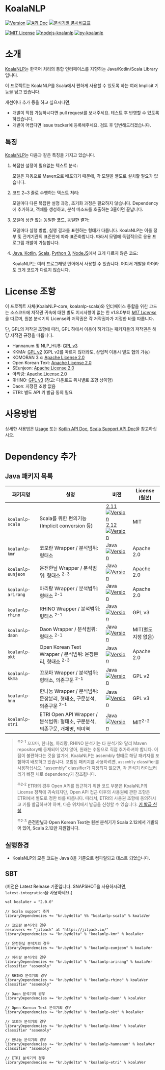 KoalaNLP
==============
[![Version](https://img.shields.io/maven-central/v/kr.bydelta/koalanlp-scala_2.12.svg?style=flat-square&label=release)](http://search.maven.org/#search%7Cga%7C1%7Ca%3A%22koalanlp-scala_2.12%22)
[![API Doc](https://img.shields.io/badge/doc-Java,Kotlin,Scala-blue.svg?style=flat-square)](http://koalanlp.github.io/KoalaNLP/api/koalanlp/index)
[![분석기별 품사비교표](https://img.shields.io/badge/%ED%92%88%EC%82%AC-%EB%B9%84%EA%B5%90%ED%91%9C-blue.svg?style=flat-square)](https://docs.google.com/spreadsheets/d/1OGM4JDdLk6URuegFKXg1huuKWynhg_EQnZYgTmG4h0s/edit?usp=sharing)

[![MIT License](https://img.shields.io/badge/license-MIT-green.svg?style=flat-square)](https://tldrlegal.com/license/mit-license)
[![nodejs-koalanlp](https://img.shields.io/badge/Nodejs-KoalaNLP-blue.svg?style=flat-square)](https://koalanlp.github.io/nodejs-support)
[![py-koalanlp](https://img.shields.io/badge/Python-KoalaNLP-blue.svg?style=flat-square)](https://koalanlp.github.io/python-support)

# 소개

[KoalaNLP](https://koalanlp.github.io/koalanlp)는 한국어 처리의 통합 인터페이스를 지향하는 Java/Kotlin/Scala Library입니다.

이 프로젝트는 KoalaNLP를 Scala에서 편하게 사용할 수 있도록 하는 여러 Implicit 기능을 담고 있습니다.

개선이나 추가 등을 하고 싶으시다면,
* 개발이 직접 가능하시다면 pull request를 보내주세요. 테스트 후 반영할 수 있도록 하겠습니다.
* 개발이 어렵다면 issue tracker에 등록해주세요. 검토 후 답변해드리겠습니다.

## 특징

[KoalaNLP](https://koalanlp.github.io/koalanlp)는 다음과 같은 특징을 가지고 있습니다.

1. 복잡한 설정이 필요없는 텍스트 분석:

   모델은 자동으로 Maven으로 배포되기 때문에, 각 모델을 별도로 설치할 필요가 없습니다.

2. 코드 2~3 줄로 수행하는 텍스트 처리:

   모델마다 다른 복잡한 설정 과정, 초기화 과정은 필요하지 않습니다. Dependency에 추가하고, 객체를 생성하고, 분석 메소드를 호출하는 3줄이면 끝납니다.

3. 모델에 상관 없는 동일한 코드, 동일한 결과:

   모델마다 실행 방법, 실행 결과를 표현하는 형태가 다릅니다. KoalaNLP는 이를 정부 및 관계기관의 표준안에 따라 표준화합니다. 따라서 모델에 독립적으로 응용 프로그램 개발이 가능합니다.

4. [Java, Kotlin](https://koalanlp.github.io/koalanlp), [Scala](https://koalanlp.github.io/scala-support), [Python 3](https://koalanlp.github.io/python-support), [NodeJS](https://koalanlp.github.io/nodejs-support)에서 크게 다르지 않은 코드:

   KoalaNLP는 여러 프로그래밍 언어에서 사용할 수 있습니다. 어디서 개발을 하더라도 크게 코드가 다르지 않습니다. 

# License 조항

이 프로젝트 자체(KoalaNLP-core, koalanlp-scala)와 인터페이스 통합을 위한 코드는
소스코드에 저작권 귀속에 대한 별도 지시사항이 없는 한 v1.8.0부터 [*MIT License*](https://tldrlegal.com/license/mit-license)을 따르며,
원본 분석기의 License와 저작권은 각 저작권자가 지정한 바를 따릅니다.

단, GPL의 저작권 조항에 따라, GPL 하에서 이용이 허가되는 패키지들의 저작권은 해당 저작권 규정을 따릅니다.

* Hannanum 및 NLP_HUB: [GPL v3](https://tldrlegal.com/license/gnu-general-public-license-v3-(gpl-3))
* KKMA: [GPL v2](https://tldrlegal.com/license/gnu-general-public-license-v2) (GPL v2를 따르지 않더라도, 상업적 이용시 별도 협의 가능)
* KOMORAN 3.x: [Apache License 2.0](https://tldrlegal.com/license/apache-license-2.0-(apache-2.0))
* Open Korean Text: [Apache License 2.0](https://tldrlegal.com/license/apache-license-2.0-(apache-2.0))
* SEunjeon: [Apache License 2.0](https://tldrlegal.com/license/apache-license-2.0-(apache-2.0))
* 아리랑: [Apache License 2.0](https://tldrlegal.com/license/apache-license-2.0-(apache-2.0))
* RHINO: [GPL v3](https://tldrlegal.com/license/gnu-general-public-license-v3-(gpl-3)) (참고: 다운로드 위치별로 조항 상이함)
* Daon: 지정된 조항 없음
* ETRI: 별도 API 키 발급 동의 필요

# 사용방법
상세한 사용법은 [Usage](https://koalanlp.github.io/koalanlp/usage/) 또는 [Kotlin API Doc](http://koalanlp.github.io/koalanlp/api/koalanlp/index.html), 
[Scala Support API Doc](https://koalanlp.github.io/scala-support/api/)을 참고하십시오.

# Dependency 추가

## Java 패키지 목록
| 패키지명            | 설명                                                                 |  버전    | License (원본)     |
| ------------------ | ------------------------------------------------------------------ | ------- | ------------ |
| `koalanlp-scala`   | Scala를 위한 편의기능 (Implicit conversion 등)                         | [2.11 ![Version](https://img.shields.io/maven-central/v/kr.bydelta/koalanlp-scala_2.11.svg?style=flat-square&label=r) <br/> 2.12 ![Version](https://img.shields.io/maven-central/v/kr.bydelta/koalanlp-scala_2.12.svg?style=flat-square&label=r)](http://search.maven.org/#search%7Cga%7C1%7Ca%3A%22koalanlp-scala%22) | MIT |
| `koalanlp-kmr`     | 코모란 Wrapper / 분석범위: 형태소                                       | Java [![Version](https://img.shields.io/maven-central/v/kr.bydelta/koalanlp-kmr.svg?style=flat-square&label=r)](http://search.maven.org/#search%7Cga%7C1%7Ca%3A%22koalanlp-kmr%22)         | Apache 2.0 |
| `koalanlp-eunjeon` | 은전한닢 Wrapper / 분석범위: 형태소 <sup>2-3</sup>                      | Java [![Version](https://img.shields.io/maven-central/v/kr.bydelta/koalanlp-eunjeon.svg?style=flat-square&label=r)](http://search.maven.org/#search%7Cga%7C1%7Ca%3A%22koalanlp-eunjeon%22) | Apache 2.0 |
| `koalanlp-arirang` | 아리랑 Wrapper / 분석범위: 형태소 <sup>2-1</sup>                        | Java [![Version](https://img.shields.io/maven-central/v/kr.bydelta/koalanlp-arirang.svg?style=flat-square&label=r)](http://search.maven.org/#search%7Cga%7C1%7Ca%3A%22koalanlp-arirang%22) | Apache 2.0 |
| `koalanlp-rhino`   | RHINO Wrapper / 분석범위: 형태소 <sup>2-1</sup>                        | Java [![Version](https://img.shields.io/maven-central/v/kr.bydelta/koalanlp-rhino.svg?style=flat-square&label=r)](http://search.maven.org/#search%7Cga%7C1%7Ca%3A%22koalanlp-rhino%22)     | GPL v3 |
| `koalanlp-daon`    | Daon Wrapper / 분석범위: 형태소 <sup>2-1</sup>                         | Java [![Version](https://img.shields.io/maven-central/v/kr.bydelta/koalanlp-daon.svg?style=flat-square&label=r)](http://search.maven.org/#search%7Cga%7C1%7Ca%3A%22koalanlp-daon%22)       | MIT(별도 지정 없음) |
| `koalanlp-okt`     | Open Korean Text Wrapper / 분석범위: 문장분리, 형태소 <sup>2-3</sup>     | Java [![Version](https://img.shields.io/maven-central/v/kr.bydelta/koalanlp-okt.svg?style=flat-square&label=r)](http://search.maven.org/#search%7Cga%7C1%7Ca%3A%22koalanlp-okt%22)        | Apache 2.0  |
| `koalanlp-kkma`    | 꼬꼬마 Wrapper / 분석범위: 형태소, 의존구문 <sup>2-1</sup>                | Java [![Version](https://img.shields.io/maven-central/v/kr.bydelta/koalanlp-kkma.svg?style=flat-square&label=r)](http://search.maven.org/#search%7Cga%7C1%7Ca%3A%22koalanlp-kkma%22)       | GPL v2    |
| `koalanlp-hnn`     | 한나눔 Wrapper / 분석범위: 문장분리, 형태소, 구문분석, 의존구문 <sup>2-1</sup>| Java [![Version](https://img.shields.io/maven-central/v/kr.bydelta/koalanlp-hnn.svg?style=flat-square&label=r)](http://search.maven.org/#search%7Cga%7C1%7Ca%3A%22koalanlp-hnn%22)        | GPL v3    |
| `koalanlp-etri`    | ETRI Open API Wrapper / 분석범위: 형태소, 구문분석, 의존구문, 개체명, 의미역 | Java [![Version](https://img.shields.io/maven-central/v/kr.bydelta/koalanlp-etri.svg?style=flat-square&label=r)](http://search.maven.org/#search%7Cga%7C1%7Ca%3A%22koalanlp-etri%22)      | MIT<sup>2-2</sup> |

> <sup>주2-1</sup> 꼬꼬마, 한나눔, 아리랑, RHINO 분석기는 타 분석기와 달리 Maven repository에 등재되어 있지 않아, 원래는 수동으로 직접 추가하셔야 합니다.
> 이 점이 불편하다는 것을 알기에, KoalaNLP는 assembly 형태로 해당 패키지를 포함하여 배포하고 있습니다. 포함된 패키지를 사용하려면, `assembly` classifier를 사용하십시오.
> "assembly" classifier가 지정되지 않으면, 각 분석기 라이브러리가 빠진 채로 dependency가 참조됩니다.
>
> <sup>주2-2</sup> ETRI의 경우 Open API를 접근하기 위한 코드 부분은 KoalaNLP의 License 정책에 귀속되지만, Open API 접근 이후의 사용권에 관한 조항은 ETRI에서 별도로 정한 바를 따릅니다.
> 따라서, ETRI의 사용권 조항에 동의하시고 키를 발급하셔야 하며, 다음 위치에서 발급을 신청할 수 있습니다: [키 발급 신청](http://aiopen.etri.re.kr/key_main.php)
>
> <sup>주2-3</sup> **은전한닢과 Open Korean Text는 원본 분석기가 Scala 2.12에서 개발되어 있어, Scala 2.12만 지원합니다.**  

## 실행환경
* KoalaNLP의 모든 코드는 Java 8을 기준으로 컴파일되고 테스트 되었습니다.

## SBT
(버전은 Latest Release 기준입니다. SNAPSHOT을 사용하시려면, `latest.integration`을 사용하세요.)
```sbtshell
val koalaVer = "2.0.0"

// Scala support 추가
libraryDependencies += "kr.bydelta" %% "koalanlp-scala" % koalaVer

// 코모란 분석기의 경우
resolvers += "jitpack" at "https://jitpack.io/"
libraryDependencies += "kr.bydelta" % "koalanlp-kmr" % koalaVer

// 은전한닢 분석기의 경우
libraryDependencies += "kr.bydelta" % "koalanlp-eunjeon" % koalaVer

// 아리랑 분석기의 경우
libraryDependencies += "kr.bydelta" % "koalanlp-arirang" % koalaVer classifier "assembly"

// RHINO 분석기의 경우
libraryDependencies += "kr.bydelta" % "koalanlp-rhino" % koalaVer classifier "assembly"

// Daon 분석기의 경우
libraryDependencies += "kr.bydelta" % "koalanlp-daon" % koalaVer

// Open Korean Text 분석기의 경우
libraryDependencies += "kr.bydelta" % "koalanlp-okt" % koalaVer

// 꼬꼬마 분석기의 경우
libraryDependencies += "kr.bydelta" % "koalanlp-kkma" % koalaVer classifier "assembly"

// 한나눔 분석기의 경우
libraryDependencies += "kr.bydelta" % "koalanlp-hannanum" % koalaVer classifier "assembly"

// ETRI 분석기의 경우
libraryDependencies += "kr.bydelta" % "koalanlp-etri" % koalaVer
```